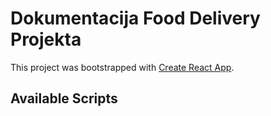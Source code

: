# Dokumentacija Food Delivery Projekta

This project was bootstrapped with [Create React App](https://github.com/facebook/create-react-app).

## Available Scripts



